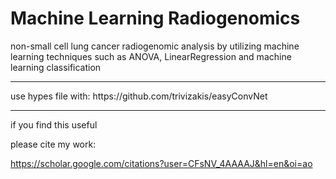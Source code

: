 # Machine Learning Radiogenomics
non-small cell lung cancer radiogenomic analysis by utilizing machine learning techniques
such as ANOVA, LinearRegression and machine learning classification


<hr>
use hypes file with:
https://github.com/trivizakis/easyConvNet

<hr>

if you find this useful

please cite my work:


https://scholar.google.com/citations?user=CFsNV_4AAAAJ&hl=en&oi=ao
